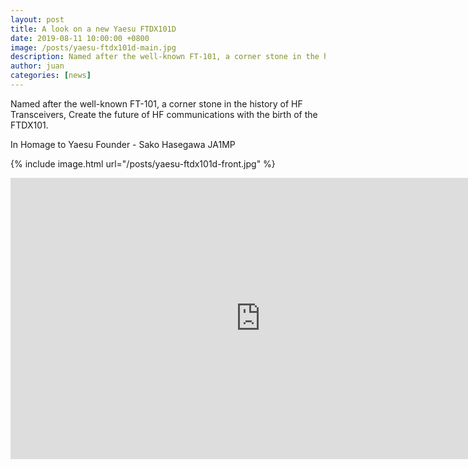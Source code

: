 ```yaml
---
layout: post
title: A look on a new Yaesu FTDX101D
date: 2019-08-11 10:00:00 +0800
image: /posts/yaesu-ftdx101d-main.jpg
description: Named after the well-known FT-101, a corner stone in the history of HF Transceivers, Create the future of HF communications with the birth of the FTDX101. In Homage to Yaesu Founder - Sako Hasegawa JA1MP
author: juan
categories: [news]
---
```


Named after the well-known FT-101, a corner stone in the history of HF Transceivers, Create the future of HF communications with the birth of the FTDX101.

In Homage to Yaesu Founder - Sako Hasegawa JA1MP

{% include image.html url="/posts/yaesu-ftdx101d-front.jpg" %}

<center><iframe width="800" height="450" src="https://www.youtube.com/embed/avS51gRJ71s" frameborder="0" allow="accelerometer; autoplay; encrypted-media; gyroscope; picture-in-picture" allowfullscreen></iframe></center>